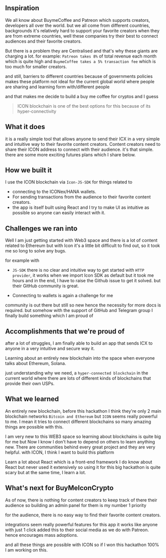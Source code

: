 ## Inspiration

We all know about BuymeCoffee and Patreon which supports creators, developers all over the world. but we all come from different countries, backgrounds it's relatively hard to support your favorite creators when they are from extreme countries, well these companies try their best to connect audiences and their favorite creators.

But there is a problem they are Centralised and that's why these giants are charging a lot.
for example:
`Patreon takes 8%` of total revenue each month which is quite high 
and `BuymeCoffee takes a 5% transaction fee` which is too much for smaller creators.

and still, barriers to different countries because of governments policies makes these platform not ideal for the current global world where people are sharing and learning form with/different people 

and that makes me decide to build a buy me coffee for cryptos 
and I guess 
> ICON blockchain is one of the best options for this because of its hyper-connectivity 

## What it does

it is a really simple tool that allows anyone to send their ICX in a very simple and intuitive way to their favorite content creators. Content creators need to share their ICON address to connect with their audience. it's that simple. there are some more exciting futures plans which I share below.

## How we built it

I use the ICON blockchain via `Icon-JS-SDK` for things related to 
- connecting to the ICONex/HANA wallets.
- For sending transactions from the audience to their favorite content creators. 
- the app is itself built using React and I try to make UI as intuitive as possible so anyone can easily interact with it.

## Challenges we ran into

Well I am just getting started with Web3 space and there is a lot of content related to Ethereum but with Icon it's a little bit difficult to find out, so it took me so long to solve any bugs.

for example with 
- `JS-SDK` there is no clear and intuitive way to get
started with `HTTP provider`, it works when we import Icon SDK as default but it took me hours and in the end, I have to raise the Github issue to get it solved. but their GitHub community is great.

- Connecting to wallets is again a challenge for me 

community is out there but still so new hence the necessity for more docs is required. but somehow with the support of GitHub and Telegram group I finally build something which I am proud of 

## Accomplishments that we're proud of

after a lot of struggles, I am finally able to build an app that sends ICX to anyone in a very intuitive and secure way it.

Learning about an entirely new blockchain into the space when everyone talks about Ethereum, Solana. 

just understanding why we need, a `hyper-connected blockchain`  in the current world where there are lots of different kinds of blockchains that provide their own USPs.

## What we learned

An entirely new blockchain, before this hackathon I think they're only 2 main blockchain networks `Bitcoin and Ethereum` but `ICON` seems really powerful to me. I mean it tries to connect different blockchains so many amazing things are possible with this.

I am very new to this WEB3 space so learning about blockchains is quite big for me but Now I know I don't have to depend on others to learn anything new. There are communities behind every great project and they are very helpful. with ICON, I think I want to build this platform 

Learn a lot about React which is a front-end framework I do know about React but never used it extensively so using it for this big hackathon is quite scary but at the same time, I learn a lot.

## What's next for BuyMeIconCrypto

As of now, there is nothing for content creators to keep track of there their audience so building an admin panel for them is my number 1 priority

for the audience, there is no easy way to find their favorite content creators.

integrations seem really powerful features for this app it works like anyone with just 1 click added this to their social media as we do with Patreon. hence encourages mass adoptions.

and all these things are possible with ICON so if I won this hackathon 100% I am working on this.


